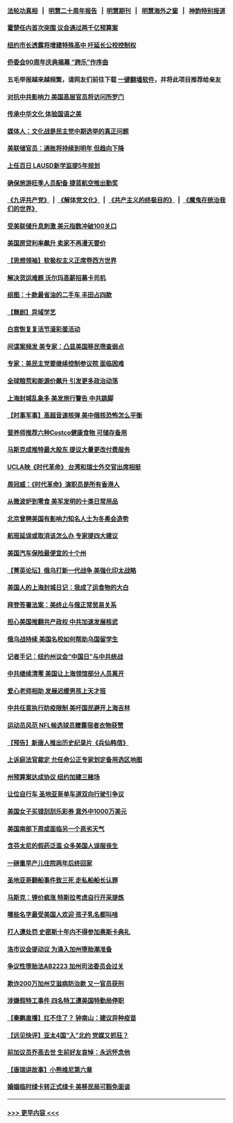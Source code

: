 #### [法轮功真相](https://github.com/gfw-breaker/truth/blob/master/README.md?t=0) &nbsp;&nbsp;|&nbsp;&nbsp; [明慧二十周年报告](https://github.com/gfw-breaker/mh-reports/blob/master/README.md?t=0) &nbsp;&nbsp;|&nbsp;&nbsp;[明慧期刊](https://github.com/gfw-breaker/mh-qikan) &nbsp;&nbsp;|&nbsp;&nbsp; [明慧海外之窗](https://github.com/gfw-breaker/mh-news/blob/master/README.md?t=0) &nbsp;&nbsp;|&nbsp;&nbsp; [神韵特别报道](https://github.com/gfw-breaker/mh-news/blob/master/shenyun.md?t=0)
#### [霍楚任内首次突围 议会通过两千亿预算案](../pages/nsc412/n13708766.md?t=04112001) 
#### [纽约市长透露将增建特殊高中 吁延长公校控制权](../pages/nsc412/n13708771.md?t=04112001) 
#### [侨委会90周年庆典揭幕 “跨乐”作序曲](../pages/nsc412/n13708804.md?t=04112001) 
#### 五毛举报越来越频繁，请网友们前往下载 [一键翻墙软件](https://github.com/gfw-breaker/ssr-accounts)，并将此项目推荐给亲友
#### [对抗中共影响力 美国高层官员将访问所罗门](../pages/nsc412/n13708832.md?t=04112001) 
#### [传承中华文化 体验国语之美](../pages/nsc412/n13708735.md?t=04112001) 
#### [媒体人：文化战是民主党中期选举的真正问题](../pages/nsc412/n13708535.md?t=04112001) 
#### [美联储官员：通胀将持续到明年 但趋向下降](../pages/nsc412/n13708495.md?t=04112001) 
#### [上任百日 LAUSD新学监提5年规划](../pages/nsc412/n13708670.md?t=04112001) 
#### [确保旅游旺季人员配备 捷蓝航空推出勤奖](../pages/nsc412/n13708634.md?t=04112001) 
#### [《九评共产党》](https://github.com/begood0513/9ping.md/blob/master/README.md) &nbsp;|&nbsp; [《解体党文化》](../../../../jtdwh.md/blob/master/README.md)  &nbsp;|&nbsp; [《共产主义的终极目的》](../../../../gczydzjmd.md/blob/master/README.md) &nbsp;|&nbsp; [《魔鬼在统治我们的世界》](../../../../mgztzwmdsj.md/blob/master/README.md) 
#### [受美联储升息刺激 美元指数冲破100关口](../pages/nsc412/n13708621.md?t=04112001) 
#### [美国房贷利率飙升 卖家不再漫天要价](../pages/nsc412/n13708599.md?t=04112001) 
#### [【思想领袖】软极权主义正席卷西方世界](../pages/nsc412/n13672867.md?t=04112001) 
#### [解决货运难题 沃尔玛高薪招募卡司机](../pages/nsc412/n13708593.md?t=04112001) 
#### [组图：十款最省油的二手车 丰田占四款](../pages/nsc412/n13663502.md?t=04112001) 
#### [【舞剧】异域学艺](../pages/nsc412/n13708480.md?t=04112001) 
#### [白宫恢复复活节滚彩蛋活动](../pages/nsc412/n13708524.md?t=04112001) 
#### [间谍案频发 美专家：凸显美国移民筛查弱点](../pages/nsc412/n13708474.md?t=04112001) 
#### [专家：美民主党要继续控制参议院 面临困难](../pages/nsc412/n13708430.md?t=04112001) 
#### [全球粮荒和能源价飙升 引发更多政治动荡](../pages/nsc412/n13708301.md?t=04112001) 
#### [上海封城乱象多 美发旅行警告 中共跳脚](../pages/nsc412/n13708361.md?t=04112001) 
#### [【时事军事】高超音速核弹 美中俄核恐怖怎么平衡](../pages/nsc412/n13707414.md?t=04112001) 
#### [营养师推荐六种Costco健康食物 可储存备用](../pages/nsc412/n13649272.md?t=04112001) 
#### [马斯克成推特最大股东 提议大量更改付费服务](../pages/nsc412/n13708203.md?t=04112001) 
#### [UCLA映《时代革命》 台湾和瑞士外交官出席相挺](../pages/nsc412/n13708114.md?t=04112001) 
#### [周冠威：《时代革命》演职员是所有香港人](../pages/nsc412/n13708087.md?t=04112001) 
#### [从微波炉到零食 美军发明的十类日常用品](../pages/nsc412/n13705440.md?t=04112001) 
#### [北京曾聘美国有影响力知名人士为冬奥会造势](../pages/nsc412/n13707718.md?t=04112001) 
#### [航班延误或取消该怎么办 专家提四大建议](../pages/nsc412/n13707537.md?t=04112001) 
#### [美国汽车保险最便宜的十个州](../pages/nsc412/n13707651.md?t=04112001) 
#### [【菁英论坛】俄乌打新一代战争 美强化印太战略](../pages/nsc412/n13707317.md?t=04112001) 
#### [美国人的上海封城日记：我成了运食物的大白](../pages/nsc412/n13707573.md?t=04112001) 
#### [拜登签署法案：美终止与俄正常贸易关系](../pages/nsc412/n13707526.md?t=04112001) 
#### [担心美国推翻共产政权 中共加速发展核武](../pages/nsc412/n13707386.md?t=04112001) 
#### [俄乌战持续 美国名校如何帮助乌国留学生](../pages/nsc412/n13707288.md?t=04112001) 
#### [记者手记：纽约州议会“中国日”与中共统战](../pages/nsc412/n13706265.md?t=04112001) 
#### [中共继续清零 美国让上海领馆部分人员离开](../pages/nsc412/n13707038.md?t=04112001) 
#### [爱心老师相助 发展迟缓男孩上天才班](../pages/nsc412/n13706059.md?t=04112001) 
#### [中共任意执行防疫限制 美吁国民避开上海吉林](../pages/nsc412/n13707124.md?t=04112001) 
#### [运动员风范 NFL候选球员赠露宿者衣物获赞](../pages/nsc412/n13706617.md?t=04112001) 
#### [【预告】新唐人推出历史纪录片《兵仙韩信》](../pages/nsc412/n13705868.md?t=04112001) 
#### [上诉庭法官裁定 允任命公正专家划定备用选区地图](../pages/nsc412/n13706450.md?t=04112001) 
#### [州预算案达成协议 纽约加建三赌场](../pages/nsc412/n13706493.md?t=04112001) 
#### [让位自行车 圣地亚哥单车道双向行驶引争议](../pages/nsc412/n13705840.md?t=04112001) 
#### [美国女子买错刮刮乐彩券 意外中1000万美元](../pages/nsc412/n13705966.md?t=04112001) 
#### [美国南部下周或面临另一个恶劣天气](../pages/nsc412/n13705805.md?t=04112001) 
#### [含芬太尼的假药泛滥 众多美国人误服丧生](../pages/nsc412/n13705964.md?t=04112001) 
#### [一磅重早产儿住院两年后终回家](../pages/nsc412/n13705945.md?t=04112001) 
#### [圣地亚哥翻船事件致三死 走私船船长认罪](../pages/nsc412/n13705941.md?t=04112001) 
#### [马斯克：锂价疯涨 特斯拉考虑自行开采提炼](../pages/nsc412/n13705892.md?t=04112001) 
#### [哪些名字最受美国人欢迎 孩子乳名都叫啥](../pages/nsc412/n13705908.md?t=04112001) 
#### [打人遭处罚 史密斯十年内不得参加奥斯卡典礼](../pages/nsc412/n13705679.md?t=04112001) 
#### [洛市议会提动议 为涌入加州堕胎潮准备](../pages/nsc412/n13705888.md?t=04112001) 
#### [争议性堕胎法AB2223 加州司法委员会过关](../pages/nsc412/n13705876.md?t=04112001) 
#### [欺诈200万加州艾滋病防治款 又一官员获刑](../pages/nsc412/n13705757.md?t=04112001) 
#### [涉嫌假特工事件 四名特工遭美国特勤局停职](../pages/nsc412/n13705580.md?t=04112001) 
#### [【秦鹏直播】扛不住了？ 钟南山：建议异种疫苗](../pages/nsc412/n13705628.md?t=04112001) 
#### [【远见快评】亚太4国“入”北约 党媒又抓狂？](../pages/nsc412/n13705644.md?t=04112001) 
#### [前加议员乔高去世 生前好友哀悼：永远怀念他](../pages/nsc412/n13705513.md?t=04112001) 
#### [【唐瑞讲故事】小熊维尼第六章](../pages/nsc412/n13705590.md?t=04112001) 
#### [婚姻临时绿卡转正式绿卡 美移民局可豁免面谈](../pages/nsc412/n13705138.md?t=04112001) 

----
#### [ >>> 更早内容 <<< ](../indexes/nsc412-earlier.md)
